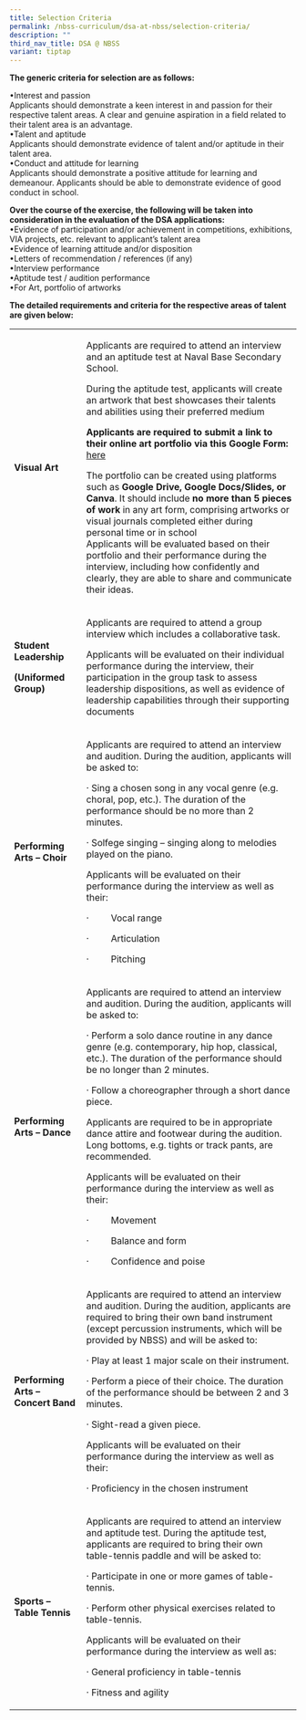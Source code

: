 ```yaml
---
title: Selection Criteria
permalink: /nbss-curriculum/dsa-at-nbss/selection-criteria/
description: ""
third_nav_title: DSA @ NBSS
variant: tiptap
---
```

<p></p>
<p><strong>The generic criteria for selection are as follows:</strong>
</p>
<p>•Interest and passion
<br>Applicants should demonstrate a keen interest in and passion for their
respective talent areas. A clear and genuine aspiration in a field related
to their talent area is an advantage.
<br>•Talent and aptitude
<br>Applicants should demonstrate evidence of talent and/or aptitude in their
talent area.
<br>•Conduct and attitude for learning
<br>Applicants should demonstrate a positive attitude for learning and demeanour.
Applicants should be able to demonstrate evidence of good conduct in school.</p>
<p><strong>Over the course of the exercise, the following will be taken into consideration in the evaluation of the DSA applications:</strong> 
<br>•Evidence of participation and/or achievement in competitions, exhibitions,
VIA projects, etc. relevant to applicant’s talent area
<br>•Evidence of learning attitude and/or disposition
<br>•Letters of recommendation / references (if any)
<br>•Interview performance
<br>•Aptitude test / audition performance
<br>•For Art, portfolio of artworks</p>
<p><strong>The detailed requirements and criteria for the respective areas of talent are given below:</strong> 
<br>
</p>
<table style="minWidth: 50px">
<colgroup>
<col>
<col>
</colgroup>
<tbody>
<tr>
<td rowspan="1" colspan="1">
<p><strong>Visual Art</strong>
</p>
</td>
<td rowspan="1" colspan="1">
<p>Applicants are required to attend an interview and an aptitude test at
Naval Base Secondary School.</p>
<p>During the aptitude test, applicants will create an artwork that best
showcases their talents and abilities using their preferred medium</p>
<p><strong>Applicants are required to submit a link to their online art portfolio via this Google Form: </strong>
<a href="https://tinyurl.com/nbssartdsa" rel="noopener nofollow" target="_blank">here</a>
</p>
<p>The portfolio can be created using platforms such as <strong>Google Drive, Google Docs/Slides, or Canva</strong>.
It should include <strong>no more than 5 pieces of work</strong> in any art
form, comprising artworks or visual journals completed either during personal
time or in school&nbsp;
<br>Applicants will be evaluated based on their portfolio and their performance
during the interview, including how confidently and clearly, they are able
to share and communicate their ideas.</p>
</td>
</tr>
<tr>
<td rowspan="1" colspan="1">
<p><strong>Student Leadership</strong>
</p>
<p><strong>(Uniformed Group)</strong>
</p>
</td>
<td rowspan="1" colspan="1">
<p>Applicants are required to attend a group interview which includes a collaborative
task.&nbsp;</p>
<p>Applicants will be evaluated on their individual performance during the
interview, their participation in the group task to assess leadership dispositions,
as well as evidence of leadership capabilities through their supporting
documents&nbsp;</p>
</td>
</tr>
<tr>
<td rowspan="1" colspan="1">
<p><strong>Performing Arts – Choir</strong>
</p>
</td>
<td rowspan="1" colspan="1">
<p>Applicants are required to attend an interview and audition. During the
audition, applicants will be asked to:</p>
<p>· Sing a chosen song in any vocal genre (e.g. choral, pop, etc.). The
duration of the performance should be no more than 2 minutes.</p>
<p>·&nbsp;Solfege singing – singing along to melodies played on the piano.&nbsp;</p>
<p>Applicants will be evaluated on their performance during the interview
as well as their:</p>
<p>·&nbsp;&nbsp;&nbsp;&nbsp;&nbsp;&nbsp;&nbsp;&nbsp; Vocal range</p>
<p>·&nbsp;&nbsp;&nbsp;&nbsp;&nbsp;&nbsp;&nbsp;&nbsp; Articulation</p>
<p>·&nbsp;&nbsp;&nbsp;&nbsp;&nbsp;&nbsp;&nbsp;&nbsp; Pitching</p>
</td>
</tr>
<tr>
<td rowspan="1" colspan="1">
<p><strong>Performing Arts – Dance</strong>
</p>
</td>
<td rowspan="1" colspan="1">
<p>Applicants are required to attend an interview and audition. During the
audition, applicants will be asked to:</p>
<p>·&nbsp;Perform a solo dance routine in any dance genre (e.g. contemporary,
hip hop, classical, etc.). The duration of the performance should be no
longer than 2 minutes.</p>
<p>·&nbsp;Follow a choreographer through a short dance piece.&nbsp;</p>
<p>Applicants are required to be in appropriate dance attire and footwear
during the audition. Long bottoms, e.g. tights or track pants, are recommended.&nbsp;</p>
<p>Applicants will be evaluated on their performance during the interview
as well as their:</p>
<p>·&nbsp;&nbsp;&nbsp;&nbsp;&nbsp;&nbsp;&nbsp;&nbsp; Movement</p>
<p>·&nbsp;&nbsp;&nbsp;&nbsp;&nbsp;&nbsp;&nbsp;&nbsp; Balance and form</p>
<p>·&nbsp;&nbsp;&nbsp;&nbsp;&nbsp;&nbsp;&nbsp;&nbsp; Confidence and poise</p>
</td>
</tr>
<tr>
<td rowspan="1" colspan="1">
<p><strong>Performing Arts – Concert Band</strong>
</p>
</td>
<td rowspan="1" colspan="1">
<p>Applicants are required to attend an interview and audition. During the
audition, applicants are required to bring their own band instrument (except
percussion instruments, which will be provided by NBSS) and will be asked
to:</p>
<p>·&nbsp;Play at least 1 major scale on their instrument.</p>
<p>·&nbsp;Perform a piece of their choice. The duration of the performance
should be between 2 and 3 minutes.</p>
<p>·&nbsp;Sight-read a given piece.&nbsp;</p>
<p>Applicants will be evaluated on their performance during the interview
as well as their:</p>
<p>·&nbsp;Proficiency in the chosen instrument</p>
</td>
</tr>
<tr>
<td rowspan="1" colspan="1">
<p><strong>Sports – Table Tennis</strong>
</p>
</td>
<td rowspan="1" colspan="1">
<p>Applicants are required to attend an interview and aptitude test. During
the aptitude test, applicants are required to bring their own table-tennis
paddle and will be asked to:</p>
<p>·&nbsp;Participate in one or more games of table-tennis.</p>
<p>·&nbsp;Perform other physical exercises related to table-tennis.&nbsp;</p>
<p>Applicants will be evaluated on their performance during the interview
as well as:</p>
<p>·&nbsp;General proficiency in table-tennis</p>
<p>·&nbsp;Fitness and agility</p>
</td>
</tr>
</tbody>
</table>
<p></p>
<p></p>
<p></p>
<p></p>
<p></p>
